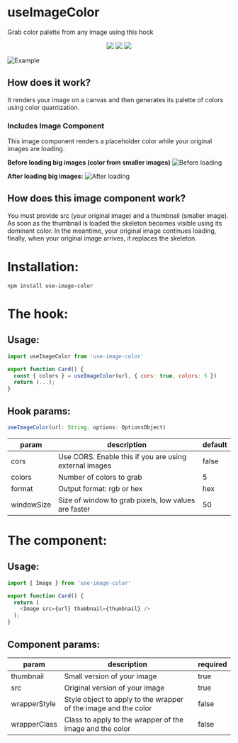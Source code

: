 # useImageColor
Grab color palette from any image using this hook

<p align="center">
  <a href="http://hits.dwyl.com/jeffersonlicet/use-image-color"><img src="http://hits.dwyl.com/jeffersonlicet/use-image-color.svg"></a>
  <a href="https://www.npmjs.com/package/use-image-color"><img src="https://img.shields.io/npm/v/use-image-color?style=flat-square"></a>
  <a href="https://bundlephobia.com/result?p=use-image-color@0.0.7"><img src="https://img.shields.io/bundlephobia/min/use-image-color?style=flat-square"></a>
</p>

![Example](https://i.postimg.cc/QCTjJ26r/a-min.png)

## How does it work?
It renders your image on a canvas and then generates its palette of colors using color quantization.

### Includes Image Component
This image component renders a placeholder color while your original images are loading.

**Before loading big images (color from smaller images)**
![Before loading](https://i.postimg.cc/QN27ZhZ1/b.png)

**After loading big images:**
![After loading](https://i.postimg.cc/BngPFFLB/c.png)

## How does this image component work?
You must provide src (your original image) and a thumbnail (smaller image).
As soon as the thumbnail is loaded the skeleton becomes visible using its dominant color. In the meantime, your original image continues loading, finally, when your original image arrives, it replaces the skeleton.

# Installation:
`npm install use-image-color`

# The hook:
## Usage:
```javascript
import useImageColor from 'use-image-color'

export function Card() {
  const { colors } = useImageColor(url, { cors: true, colors: 5 })
  return (...);
}
```

## Hook params:
```javascript
useImageColor(url: String, options: OptionsObject)
```
| param      | description                                            | default |
|------------|--------------------------------------------------------|---------|
| cors       | Use CORS. Enable this if you are using external images | false   |
| colors     | Number of colors to grab                               | 5       |
| format     | Output format: rgb or hex                              | hex     |
| windowSize | Size of window to grab pixels, low values are faster   | 50      |

# The component:
## Usage:
```javascript
import { Image } from 'use-image-color'

export function Card() {
  return (
    <Image src={url} thumbnail={thumbnail} />
  );
}
```

## Component params:
| param      | description                                            | required |
|------------|--------------------------------------------------------|---------|
| thumbnail  | Small version of your image  | true   |
| src     | Original version of your image | true       |
| wrapperStyle     | Style object to apply to the wrapper of the image and the color | false       |
| wrapperClass     | Class to apply to the wrapper of the image and the color | false       |


